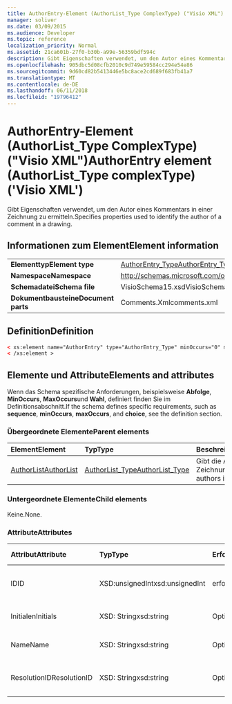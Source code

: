 ```yaml
---
title: AuthorEntry-Element (AuthorList_Type ComplexType) ("Visio XML")
manager: soliver
ms.date: 03/09/2015
ms.audience: Developer
ms.topic: reference
localization_priority: Normal
ms.assetid: 21ca601b-27f0-b30b-a99e-56359bdf594c
description: Gibt Eigenschaften verwendet, um den Autor eines Kommentars in einer Zeichnung zu ermitteln.
ms.openlocfilehash: 905dbc5d08cfb2010c9d749e59584cc294e54e86
ms.sourcegitcommit: 9d60cd82b5413446e5bc8ace2cd689f683fb41a7
ms.translationtype: MT
ms.contentlocale: de-DE
ms.lasthandoff: 06/11/2018
ms.locfileid: "19796412"
---
```

# <a name="authorentry-element-authorlisttype-complextype-visio-xml"></a><span data-ttu-id="50aca-103">AuthorEntry-Element (AuthorList_Type ComplexType) ("Visio XML")</span><span class="sxs-lookup"><span data-stu-id="50aca-103">AuthorEntry element (AuthorList_Type complexType) ('Visio XML')</span></span>

<span data-ttu-id="50aca-104">Gibt Eigenschaften verwendet, um den Autor eines Kommentars in einer Zeichnung zu ermitteln.</span><span class="sxs-lookup"><span data-stu-id="50aca-104">Specifies properties used to identify the author of a comment in a drawing.</span></span>
  
## <a name="element-information"></a><span data-ttu-id="50aca-105">Informationen zum Element</span><span class="sxs-lookup"><span data-stu-id="50aca-105">Element information</span></span>

|||
|:-----|:-----|
|<span data-ttu-id="50aca-106">**Elementtyp**</span><span class="sxs-lookup"><span data-stu-id="50aca-106">**Element type**</span></span> <br/> |[<span data-ttu-id="50aca-107">AuthorEntry_Type</span><span class="sxs-lookup"><span data-stu-id="50aca-107">AuthorEntry_Type</span></span>](authorentry_type-complextypevisio-xml.md) <br/> |
|<span data-ttu-id="50aca-108">**Namespace**</span><span class="sxs-lookup"><span data-stu-id="50aca-108">**Namespace**</span></span> <br/> |http://schemas.microsoft.com/office/visio/2012/main  <br/> |
|<span data-ttu-id="50aca-109">**Schemadatei**</span><span class="sxs-lookup"><span data-stu-id="50aca-109">**Schema file**</span></span> <br/> |<span data-ttu-id="50aca-110">VisioSchema15.xsd</span><span class="sxs-lookup"><span data-stu-id="50aca-110">VisioSchema15.xsd</span></span>  <br/> |
|<span data-ttu-id="50aca-111">**Dokumentbausteine**</span><span class="sxs-lookup"><span data-stu-id="50aca-111">**Document parts**</span></span> <br/> |<span data-ttu-id="50aca-112">Comments.Xml</span><span class="sxs-lookup"><span data-stu-id="50aca-112">comments.xml</span></span>  <br/> |
   
## <a name="definition"></a><span data-ttu-id="50aca-113">Definition</span><span class="sxs-lookup"><span data-stu-id="50aca-113">Definition</span></span>

```XML
< xs:element name="AuthorEntry" type="AuthorEntry_Type" minOccurs="0" maxOccurs="unbounded" >
< /xs:element >
```

## <a name="elements-and-attributes"></a><span data-ttu-id="50aca-114">Elemente und Attribute</span><span class="sxs-lookup"><span data-stu-id="50aca-114">Elements and attributes</span></span>

<span data-ttu-id="50aca-115">Wenn das Schema spezifische Anforderungen, beispielsweise **Abfolge**, **MinOccurs**, **MaxOccurs**und **Wahl**, definiert finden Sie im Definitionsabschnitt.</span><span class="sxs-lookup"><span data-stu-id="50aca-115">If the schema defines specific requirements, such as **sequence**, **minOccurs**, **maxOccurs**, and **choice**, see the definition section.</span></span> 
  
### <a name="parent-elements"></a><span data-ttu-id="50aca-116">Übergeordnete Elemente</span><span class="sxs-lookup"><span data-stu-id="50aca-116">Parent elements</span></span>

|<span data-ttu-id="50aca-117">**Element**</span><span class="sxs-lookup"><span data-stu-id="50aca-117">**Element**</span></span>|<span data-ttu-id="50aca-118">**Typ**</span><span class="sxs-lookup"><span data-stu-id="50aca-118">**Type**</span></span>|<span data-ttu-id="50aca-119">**Beschreibung**</span><span class="sxs-lookup"><span data-stu-id="50aca-119">**Description**</span></span>|
|:-----|:-----|:-----|
|[<span data-ttu-id="50aca-120">AuthorList</span><span class="sxs-lookup"><span data-stu-id="50aca-120">AuthorList</span></span>](authorlist-element-comments_type-complextypevisio-xml.md) <br/> |[<span data-ttu-id="50aca-121">AuthorList_Type</span><span class="sxs-lookup"><span data-stu-id="50aca-121">AuthorList_Type</span></span>](authorlist_type-complextypevisio-xml.md) <br/> |<span data-ttu-id="50aca-122">Gibt die Autoren in einer Zeichnung.</span><span class="sxs-lookup"><span data-stu-id="50aca-122">Specifies the authors in a drawing.</span></span>  <br/> |
   
### <a name="child-elements"></a><span data-ttu-id="50aca-123">Untergeordnete Elemente</span><span class="sxs-lookup"><span data-stu-id="50aca-123">Child elements</span></span>

<span data-ttu-id="50aca-124">Keine.</span><span class="sxs-lookup"><span data-stu-id="50aca-124">None.</span></span>
  
### <a name="attributes"></a><span data-ttu-id="50aca-125">Attribute</span><span class="sxs-lookup"><span data-stu-id="50aca-125">Attributes</span></span>

|<span data-ttu-id="50aca-126">**Attribut**</span><span class="sxs-lookup"><span data-stu-id="50aca-126">**Attribute**</span></span>|<span data-ttu-id="50aca-127">**Typ**</span><span class="sxs-lookup"><span data-stu-id="50aca-127">**Type**</span></span>|<span data-ttu-id="50aca-128">**Erforderlich**</span><span class="sxs-lookup"><span data-stu-id="50aca-128">**Required**</span></span>|<span data-ttu-id="50aca-129">**Beschreibung**</span><span class="sxs-lookup"><span data-stu-id="50aca-129">**Description**</span></span>|<span data-ttu-id="50aca-130">**Mögliche Werte**</span><span class="sxs-lookup"><span data-stu-id="50aca-130">**Possible values**</span></span>|
|:-----|:-----|:-----|:-----|:-----|
|<span data-ttu-id="50aca-131">ID</span><span class="sxs-lookup"><span data-stu-id="50aca-131">ID</span></span>  <br/> |<span data-ttu-id="50aca-132">XSD:unsignedInt</span><span class="sxs-lookup"><span data-stu-id="50aca-132">xsd:unsignedInt</span></span>  <br/> |<span data-ttu-id="50aca-133">erforderlich</span><span class="sxs-lookup"><span data-stu-id="50aca-133">required</span></span>  <br/> |<span data-ttu-id="50aca-134">Ein 1-basierte Wert, der Autor identifiziert.</span><span class="sxs-lookup"><span data-stu-id="50aca-134">A one-based value that identifies the author.</span></span>  <br/> |<span data-ttu-id="50aca-135">Werte des Typs Xsd:unsignedInt.</span><span class="sxs-lookup"><span data-stu-id="50aca-135">Values of the xsd:unsignedInt type.</span></span>  <br/> |
|<span data-ttu-id="50aca-136">Initialen</span><span class="sxs-lookup"><span data-stu-id="50aca-136">Initials</span></span>  <br/> |<span data-ttu-id="50aca-137">XSD: String</span><span class="sxs-lookup"><span data-stu-id="50aca-137">xsd:string</span></span>  <br/> |<span data-ttu-id="50aca-138">Optional</span><span class="sxs-lookup"><span data-stu-id="50aca-138">optional</span></span>  <br/> |<span data-ttu-id="50aca-139">Die Initialen des Autors.</span><span class="sxs-lookup"><span data-stu-id="50aca-139">The initials of the author.</span></span>  <br/> |<span data-ttu-id="50aca-140">Werte des Typs xsd: String.</span><span class="sxs-lookup"><span data-stu-id="50aca-140">Values of the xsd:string type.</span></span>  <br/> |
|<span data-ttu-id="50aca-141">Name</span><span class="sxs-lookup"><span data-stu-id="50aca-141">Name</span></span>  <br/> |<span data-ttu-id="50aca-142">XSD: String</span><span class="sxs-lookup"><span data-stu-id="50aca-142">xsd:string</span></span>  <br/> |<span data-ttu-id="50aca-143">Optional</span><span class="sxs-lookup"><span data-stu-id="50aca-143">optional</span></span>  <br/> |<span data-ttu-id="50aca-144">Der Name des Autors.</span><span class="sxs-lookup"><span data-stu-id="50aca-144">The name of the author.</span></span>  <br/> |<span data-ttu-id="50aca-145">Werte des Typs xsd: String.</span><span class="sxs-lookup"><span data-stu-id="50aca-145">Values of the xsd:string type.</span></span>  <br/> |
|<span data-ttu-id="50aca-146">ResolutionID</span><span class="sxs-lookup"><span data-stu-id="50aca-146">ResolutionID</span></span>  <br/> |<span data-ttu-id="50aca-147">XSD: String</span><span class="sxs-lookup"><span data-stu-id="50aca-147">xsd:string</span></span>  <br/> |<span data-ttu-id="50aca-148">Optional</span><span class="sxs-lookup"><span data-stu-id="50aca-148">optional</span></span>  <br/> |<span data-ttu-id="50aca-149">Ein eindeutiger Bezeichner für den Autor.</span><span class="sxs-lookup"><span data-stu-id="50aca-149">A unique identifier for the author.</span></span>  <br/> |<span data-ttu-id="50aca-150">Werte des Typs xsd: String.</span><span class="sxs-lookup"><span data-stu-id="50aca-150">Values of the xsd:string type.</span></span>  <br/> |
   

